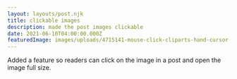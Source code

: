 ```yaml
---
layout: layouts/post.njk
title: clickable images
description: made the post images clickable
date: 2021-06-10T04:00:00.000Z
featuredImage: images/uploads/4715141-mouse-click-cliparts-hand-cursor-png-download-16064-click-png-880_677_preview-1-.png
---
```

Added a feature so readers can click on the image in a post and open the image full size.